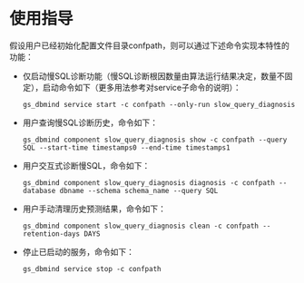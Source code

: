 # 使用指导<a name="ZH-CN_TOPIC_0000001240944983"></a>

假设用户已经初始化配置文件目录confpath，则可以通过下述命令实现本特性的功能：

-   仅启动慢SQL诊断功能（慢SQL诊断根因数量由算法运行结果决定，数量不固定），启动命令如下（更多用法参考对service子命令的说明）：

    ```
    gs_dbmind service start -c confpath --only-run slow_query_diagnosis
    ```

-   用户查询慢SQL诊断历史，命令如下：

    ```
    gs_dbmind component slow_query_diagnosis show -c confpath --query SQL --start-time timestamps0 --end-time timestamps1
    ```

-   用户交互式诊断慢SQL，命令如下：

    ```
    gs_dbmind component slow_query_diagnosis diagnosis -c confpath --database dbname --schema schema_name --query SQL
    ```

-   用户手动清理历史预测结果，命令如下：

    ```
    gs_dbmind component slow_query_diagnosis clean -c confpath --retention-days DAYS
    ```

-   停止已启动的服务，命令如下：

    ```
    gs_dbmind service stop -c confpath
    ```

